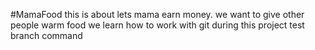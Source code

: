 #MamaFood
this is about lets mama earn money.
we want to give other people warm food
we learn how to work with git during this project
test branch command
